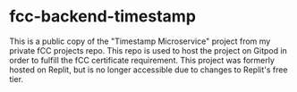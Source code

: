 # fcc-backend-timestamp
 
This is a public copy of the "Timestamp Microservice" project from my private fCC projects repo. This repo is used to host the project on Gitpod in order to fulfill the fCC certificate requirement. This project was formerly hosted on Replit, but is no longer accessible due to changes to Replit's free tier.

